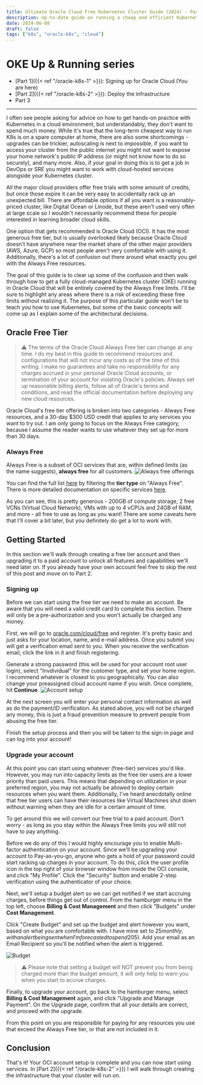 ```yaml
---
title: Ultimate Oracle Cloud Free Kubernetes Cluster Guide (2024) - Part 1
description: Up-to-date guide on running a cheap and efficient Kubernetes cluster on Oracle Cloud's Always Free tier
date: 2024-06-08
draft: false
tags: ["k8s", "oracle-k8s", "cloud"]
---
```

# OKE Up & Running series
* [Part 1]({{< ref "/oracle-k8s-1" >}}): Signing up for Oracle Cloud (You are here)
* [Part 2]({{< ref "/oracle-k8s-2" >}}): Deploy the infrastructure 
* Part 3
***
I often see people asking for advice on how to get hands-on practice with Kubernetes in a cloud environment, but understandably, they don't want to spend much money. While it's true that the long-term cheapest way to run K8s is on a spare computer at home, there are also some shortcomings - upgrades can be trickier, autoscaling is next to impossible, if you want to access your cluster from the public internet you might not want to expose your home network's public IP address (or might not know how to do so securely), and many more. Also, if your goal in doing this is to get a job in DevOps or SRE you might want to work with cloud-hosted services alongside your Kubernetes cluster.

All the major cloud providers offer free trials with some amount of credits, but once those expire it can be very easy to accidentally rack up an unexpected bill. There are affordable options if all you want is a reasonably-priced cluster, like Digital Ocean or Linode, but these aren't used very often at large scale so I wouldn't necessarily recommend these for people interested in learning broader cloud skills.

One option that gets recommended is Oracle Cloud (OCI). It has the most generous free tier, but is usually overlooked likely because Oracle Cloud doesn't have anywhere near the market share of the other major providers (AWS, Azure, GCP) so most people aren't very comfortable with using it. Additionally, there's a lot of confusion out there around what exactly you get with the Always Free resources. 

The goal of this guide is to clear up some of the confusion and then walk through how to get a fully cloud-managed Kubernetes cluster (OKE) running in Oracle Cloud that will be entirely covered by the Always Free limits. I'll be sure to highlight any areas where there is a risk of exceeding these free limits without realizing it. The purpose of this particular guide won't be to teach you how to use Kubernetes, but some of the basic concepts will come up as I explain some of the architectural decisions.

## Oracle Free Tier
> :warning: The terms of the Oracle Cloud Always Free tier can change at any time. I do my best in this guide to recommend resources and configurations that will not incur any costs as of the time of this writing. I make no guarantees and take no responsibility for any charges accrued in your personal Oracle Cloud accounts, or termination of your account for violating Oracle's policies. Always set up reasonable billing alerts, follow all of Oracle's terms and conditions, and read the official documentation before deploying any new cloud resources.

Oracle Cloud's free tier offering is broken into two categories - Always Free resources, and a 30-day $300 USD credit that applies to any services you want to try out. I am only going to focus on the Always Free category, because I assume the reader wants to use whatever they set up for more than 30 days.

### Always Free
Always Free is a subset of OCI services that are, within defined limits (as the name suggests), **always free** for all customers.
![Always free offerings](images/oci-always-free.png)

You can find the full list [here](https://www.oracle.com/cloud/free/#free-cloud-trial) by filtering the **tier type** on "Always Free". There is more detailed documentation on specific services [here](https://docs.oracle.com/en-us/iaas/Content/FreeTier/freetier_topic-Always_Free_Resources.htm).

As you can see, this is pretty generous - 200GB of compute storage, 2 free VCNs (Virtual Cloud Network), VMs with up to 4 vCPUs and 24GB of RAM, and more - all free to use as long as you want! There are some caveats here that I'll cover a bit later, but you definitely do get a lot to work with.

## Getting Started
In this section we'll walk through creating a free tier account and then upgrading it to a paid account to unlock all features and capabilities we'll need later on. If you already have your own account feel free to skip the rest of this post and move on to Part 2.

### Signing up
Before we can start using the free tier we need to make an account. Be aware that you will need a valid credit card to complete this section. There will only be a pre-authorization and you won't actually be charged any money.

First, we will go to [oracle.com/cloud/free](https://www.oracle.com/cloud/free/) and register. It's pretty basic and just asks for your location, name, and e-mail address. Once you submit you will get a verification email sent to you. When you receive the verification email, click the link in it and finish registering.

Generate a strong password (this will be used for your account root user login), select "Invdividual" for the customer type, and set your home region. I recommend whatever is closest to you geographically. You can also change your preassigned cloud account name if you wish. Once complete, hit **Continue**.
![Account setup](images/account-setup.png)

At the next screen you will enter your personal contact information as well as do the payment/ID verification. As stated above, you will not be charged any money, this is just a fraud prevention measure to prevent people from abusing the free tier.

Finish the setup process and then you will be taken to the sign-in page and can log into your account!

### Upgrade your account
At this point you can start using whatever (free-tier) services you'd like. However, you may run into capacity limits as the free tier users are a lower priority than paid users. This means that depending on utilization in your preferred region, you may not actually be allowed to deploy certain resources when you want them. Additionally, I've heard anecdotally online that free tier users can have their resources like Virtual Machines shut down without warning when they are idle for a certain amount of time.

To get around this we will convert our free trial to a paid account. Don't worry - as long as you stay within the Always Free limits you will still not have to pay anything.

Before we do any of this I would highly encourage you to enable Multi-factor authentication on your account. Since we'll be upgrading your account to Pay-as-you-go, anyone who gets a hold of your password could start racking up charges in your account. To do this, click the user profile icon in the top right of your browser window from inside the OCI console, and click "My Profile". Click the "Security" button and enable 2-step verification using the authenticator of your choice.

Next, we'll setup a budget alert so we can get notified if we start accruing charges, before things get out of control. From the hamburger menu in the top left, choose **Billing & Cost Management** and then click "Budgets" under **Cost Management**.

Click "Create Budget" and set up the budget and alert however you want, based on what you are comfortable with. I have mine set to $25 monthly, with an alert being sent when I'm forecasted to spend 20% of that ($5). Add your email as an Email Recipient so you'll be notified when the alert is triggered.

![Budget](images/budget.png)
> :warning: Please note that setting a budget will NOT prevent you from being charged more than the budget amount, it will only help to warn you when you start to accrue charges.

Finally, to upgrade your account, go back to the hamburger menu, select **Billing & Cost Management** again, and click "Upgrade and Manage Payment". On the Upgrade page, confirm that all your details are correct, and proceed with the upgrade.

From this point on you are responsible for paying for any resources you use that exceed the Always Free tier, or that are not included in it.

## Conclusion
That's it! Your OCI account setup is complete and you can now start using services. In [Part 2]({{< ref "/oracle-k8s-2" >}}) I will walk through creating the infrastructure that your cluster will run on.
